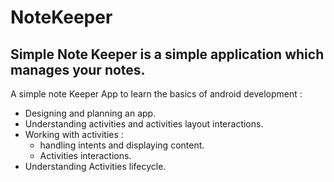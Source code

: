 # NoteKeeper
## Simple Note Keeper is a simple application which manages your notes.

A simple note Keeper App to learn the basics of android development :
* Designing and planning an app.
* Understanding activities and activities layout interactions. 
* Working with activities :
  * handling intents and displaying content.
  * Activities interactions.
* Understanding Activities lifecycle. 


